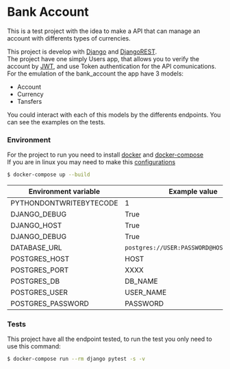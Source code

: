 # Bank Account
This is a test project with the idea to make a API that can manage an account with differents types of currencies.  
  
This project is develop with [Django](https://www.djangoproject.com/) and [DjangoREST](https://www.django-rest-framework.org/).  
The project have one simply Users app, that allows you to verify the account by [JWT](https://jwt.io/), and use Token authentication for the API comunications.  
For the emulation of the bank_account the app have 3 models:
- Account
- Currency
- Tansfers  

You could interact with each of this models by the differents endpoints. 
You can see the examples on the tests. 


### Environment
For the project to run you need to install [docker](https://docs.docker.com/engine/install/) and [docker-compose](https://docs.docker.com/compose/install/)  
If you are in linux you may need to make this [configurations](https://docs.docker.com/engine/install/linux-postinstall/)

```bash
$ docker-compose up --build
```

Environment variable | Example value | Required | Default
--- | --- | --- | --- 
PYTHONDONTWRITEBYTECODE  | 1 | YES | 1
DJANGO_DEBUG  | True | YES | 
DJANGO_HOST  | True | YES | 
DJANGO_DEBUG  | True | YES | True
DATABASE_URL  | `postgres://USER:PASSWORD@HOST:PORT/NAME` | YES | 
POSTGRES_HOST  | HOST | YES | 
POSTGRES_PORT  | XXXX | YES | 
POSTGRES_DB  | DB_NAME | YES | 
POSTGRES_USER  | USER_NAME | YES | 
POSTGRES_PASSWORD  | PASSWORD | YES | 


### Tests
This project have all the endpoint tested, to run the test you only need to use this command: 
```bash
$ docker-compose run --rm django pytest -s -v
```
